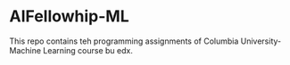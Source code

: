 # AIFellowhip-ML

This repo contains teh programming assignments of Columbia University-Machine Learning course bu edx.



